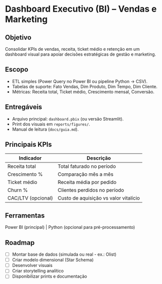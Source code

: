 # Dashboard Executivo (BI) – Vendas e Marketing

## Objetivo
Consolidar KPIs de vendas, receita, ticket médio e retenção em um dashboard visual para apoiar decisões estratégicas de gestão e marketing.

## Escopo
- ETL simples (Power Query no Power BI ou pipeline Python → CSV).
- Tabelas de suporte: Fato Vendas, Dim Produto, Dim Tempo, Dim Cliente.
- Métricas: Receita total, Ticket médio, Crescimento mensal, Conversão.

## Entregáveis
- Arquivo principal: `dashboard.pbix` (ou versão Streamlit).
- Print dos visuais em `reports/figures/`.
- Manual de leitura (`docs/guia.md`).

## Principais KPIs
| Indicador | Descrição |
|-----------|-----------|
| Receita total | Total faturado no período |
| Crescimento % | Comparação mês a mês |
| Ticket médio | Receita média por pedido |
| Churn % | Clientes perdidos no período |
| CAC/LTV (opcional) | Custo de aquisição vs valor vitalício |

## Ferramentas
Power BI (principal) | Python (opcional para pré-processamento)

## Roadmap
- [ ] Montar base de dados (simulada ou real - ex.: Olist)
- [ ] Criar modelo dimensional (Star Schema)
- [ ] Desenvolver visuais
- [ ] Criar storytelling analítico
- [ ] Disponibilizar prints e documentação
